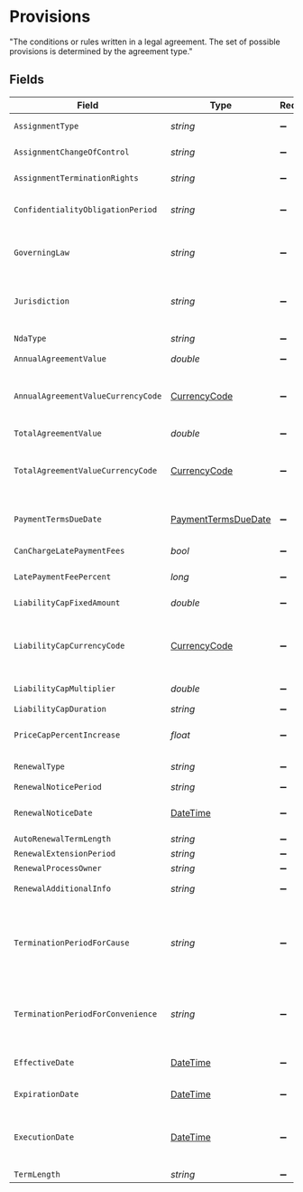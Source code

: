 # Provisions

"The conditions or rules written in a legal agreement. The set of possible provisions is determined by the agreement type."



## Fields

| Field                                                                                                                                                                                                                           | Type                                                                                                                                                                                                                            | Required                                                                                                                                                                                                                        | Description                                                                                                                                                                                                                     | Example                                                                                                                                                                                                                         |
| ------------------------------------------------------------------------------------------------------------------------------------------------------------------------------------------------------------------------------- | ------------------------------------------------------------------------------------------------------------------------------------------------------------------------------------------------------------------------------- | ------------------------------------------------------------------------------------------------------------------------------------------------------------------------------------------------------------------------------- | ------------------------------------------------------------------------------------------------------------------------------------------------------------------------------------------------------------------------------- | ------------------------------------------------------------------------------------------------------------------------------------------------------------------------------------------------------------------------------- |
| `AssignmentType`                                                                                                                                                                                                                | *string*                                                                                                                                                                                                                        | :heavy_minus_sign:                                                                                                                                                                                                              | The type of assignment rights in the agreement (e.g., transferability)                                                                                                                                                          |                                                                                                                                                                                                                                 |
| `AssignmentChangeOfControl`                                                                                                                                                                                                     | *string*                                                                                                                                                                                                                        | :heavy_minus_sign:                                                                                                                                                                                                              | Provisions related to changes in control of the assigning party                                                                                                                                                                 |                                                                                                                                                                                                                                 |
| `AssignmentTerminationRights`                                                                                                                                                                                                   | *string*                                                                                                                                                                                                                        | :heavy_minus_sign:                                                                                                                                                                                                              | Provisions for the termination of assignment rights                                                                                                                                                                             |                                                                                                                                                                                                                                 |
| `ConfidentialityObligationPeriod`                                                                                                                                                                                               | *string*                                                                                                                                                                                                                        | :heavy_minus_sign:                                                                                                                                                                                                              | A subset of ISO 8601 duration. Fractional or negative values are not supported.                                                                                                                                                 | P30D                                                                                                                                                                                                                            |
| `GoverningLaw`                                                                                                                                                                                                                  | *string*                                                                                                                                                                                                                        | :heavy_minus_sign:                                                                                                                                                                                                              | The governing law clause identifies the substantive law that will govern the rights and obligations of the parties to the agreement.                                                                                            |                                                                                                                                                                                                                                 |
| `Jurisdiction`                                                                                                                                                                                                                  | *string*                                                                                                                                                                                                                        | :heavy_minus_sign:                                                                                                                                                                                                              | A jurisdiction clause expressly sets out which courts or tribunals have the power to hear a dispute which arises under the agreement.                                                                                           |                                                                                                                                                                                                                                 |
| `NdaType`                                                                                                                                                                                                                       | *string*                                                                                                                                                                                                                        | :heavy_minus_sign:                                                                                                                                                                                                              | Type of non-disclosure agreement (e.g., unilateral, bilateral).                                                                                                                                                                 |                                                                                                                                                                                                                                 |
| `AnnualAgreementValue`                                                                                                                                                                                                          | *double*                                                                                                                                                                                                                        | :heavy_minus_sign:                                                                                                                                                                                                              | Total annual value of the agreement.                                                                                                                                                                                            |                                                                                                                                                                                                                                 |
| `AnnualAgreementValueCurrencyCode`                                                                                                                                                                                              | [CurrencyCode](../../Models/Components/CurrencyCode.md)                                                                                                                                                                         | :heavy_minus_sign:                                                                                                                                                                                                              | 'ISO 4217 codes. From https://en.wikipedia.org/wiki/ISO_4217<br/>https://www.currency-iso.org/en/home/tables/table-a1.html'<br/>                                                                                                |                                                                                                                                                                                                                                 |
| `TotalAgreementValue`                                                                                                                                                                                                           | *double*                                                                                                                                                                                                                        | :heavy_minus_sign:                                                                                                                                                                                                              | Total value of the agreement.                                                                                                                                                                                                   |                                                                                                                                                                                                                                 |
| `TotalAgreementValueCurrencyCode`                                                                                                                                                                                               | [CurrencyCode](../../Models/Components/CurrencyCode.md)                                                                                                                                                                         | :heavy_minus_sign:                                                                                                                                                                                                              | 'ISO 4217 codes. From https://en.wikipedia.org/wiki/ISO_4217<br/>https://www.currency-iso.org/en/home/tables/table-a1.html'<br/>                                                                                                |                                                                                                                                                                                                                                 |
| `PaymentTermsDueDate`                                                                                                                                                                                                           | [PaymentTermsDueDate](../../Models/Components/PaymentTermsDueDate.md)                                                                                                                                                           | :heavy_minus_sign:                                                                                                                                                                                                              | Terms specifying the payment due date, based on a defined number of days or other conditions.                                                                                                                                   |                                                                                                                                                                                                                                 |
| `CanChargeLatePaymentFees`                                                                                                                                                                                                      | *bool*                                                                                                                                                                                                                          | :heavy_minus_sign:                                                                                                                                                                                                              | Indicates if late payment fees can be charged.                                                                                                                                                                                  |                                                                                                                                                                                                                                 |
| `LatePaymentFeePercent`                                                                                                                                                                                                         | *long*                                                                                                                                                                                                                          | :heavy_minus_sign:                                                                                                                                                                                                              | Percentage fee charged on late payments.                                                                                                                                                                                        |                                                                                                                                                                                                                                 |
| `LiabilityCapFixedAmount`                                                                                                                                                                                                       | *double*                                                                                                                                                                                                                        | :heavy_minus_sign:                                                                                                                                                                                                              | Maximum liability cap in the agreement                                                                                                                                                                                          |                                                                                                                                                                                                                                 |
| `LiabilityCapCurrencyCode`                                                                                                                                                                                                      | [CurrencyCode](../../Models/Components/CurrencyCode.md)                                                                                                                                                                         | :heavy_minus_sign:                                                                                                                                                                                                              | 'ISO 4217 codes. From https://en.wikipedia.org/wiki/ISO_4217<br/>https://www.currency-iso.org/en/home/tables/table-a1.html'<br/>                                                                                                |                                                                                                                                                                                                                                 |
| `LiabilityCapMultiplier`                                                                                                                                                                                                        | *double*                                                                                                                                                                                                                        | :heavy_minus_sign:                                                                                                                                                                                                              | Multiplier applied to calculate the liability cap                                                                                                                                                                               |                                                                                                                                                                                                                                 |
| `LiabilityCapDuration`                                                                                                                                                                                                          | *string*                                                                                                                                                                                                                        | :heavy_minus_sign:                                                                                                                                                                                                              | N/A                                                                                                                                                                                                                             | P30D                                                                                                                                                                                                                            |
| `PriceCapPercentIncrease`                                                                                                                                                                                                       | *float*                                                                                                                                                                                                                         | :heavy_minus_sign:                                                                                                                                                                                                              | Maximum allowed percentage increase in prices, limited between 0 and 100.                                                                                                                                                       |                                                                                                                                                                                                                                 |
| `RenewalType`                                                                                                                                                                                                                   | *string*                                                                                                                                                                                                                        | :heavy_minus_sign:                                                                                                                                                                                                              | Specifies the type of renewal (e.g., automatic, manual).                                                                                                                                                                        |                                                                                                                                                                                                                                 |
| `RenewalNoticePeriod`                                                                                                                                                                                                           | *string*                                                                                                                                                                                                                        | :heavy_minus_sign:                                                                                                                                                                                                              | N/A                                                                                                                                                                                                                             | P30D                                                                                                                                                                                                                            |
| `RenewalNoticeDate`                                                                                                                                                                                                             | [DateTime](https://learn.microsoft.com/en-us/dotnet/api/system.datetime?view=net-5.0)                                                                                                                                           | :heavy_minus_sign:                                                                                                                                                                                                              | Calculated field based on renewal notice period. (agreement expiration date - renewal notice period duration)                                                                                                                   | 2024-08-01T00:00:00+02:00                                                                                                                                                                                                       |
| `AutoRenewalTermLength`                                                                                                                                                                                                         | *string*                                                                                                                                                                                                                        | :heavy_minus_sign:                                                                                                                                                                                                              | N/A                                                                                                                                                                                                                             | P30D                                                                                                                                                                                                                            |
| `RenewalExtensionPeriod`                                                                                                                                                                                                        | *string*                                                                                                                                                                                                                        | :heavy_minus_sign:                                                                                                                                                                                                              | N/A                                                                                                                                                                                                                             | P30D                                                                                                                                                                                                                            |
| `RenewalProcessOwner`                                                                                                                                                                                                           | *string*                                                                                                                                                                                                                        | :heavy_minus_sign:                                                                                                                                                                                                              | The userId parameter                                                                                                                                                                                                            |                                                                                                                                                                                                                                 |
| `RenewalAdditionalInfo`                                                                                                                                                                                                         | *string*                                                                                                                                                                                                                        | :heavy_minus_sign:                                                                                                                                                                                                              | Additional information related to the renewal process.                                                                                                                                                                          |                                                                                                                                                                                                                                 |
| `TerminationPeriodForCause`                                                                                                                                                                                                     | *string*                                                                                                                                                                                                                        | :heavy_minus_sign:                                                                                                                                                                                                              | The specific duration that a party has to give notice before terminating the agreement due to a significant breach or violation of terms. <br/>This period allows the other party to address the cause or prepare for termination.<br/> | P6M                                                                                                                                                                                                                             |
| `TerminationPeriodForConvenience`                                                                                                                                                                                               | *string*                                                                                                                                                                                                                        | :heavy_minus_sign:                                                                                                                                                                                                              | Specifies the required notice period that a party must provide before terminating the agreement for convenience, without cause, under the terms outlined in the contract.                                                       | P6M                                                                                                                                                                                                                             |
| `EffectiveDate`                                                                                                                                                                                                                 | [DateTime](https://learn.microsoft.com/en-us/dotnet/api/system.datetime?view=net-5.0)                                                                                                                                           | :heavy_minus_sign:                                                                                                                                                                                                              | The date when the terms of the agreement start to apply and become legally binding.                                                                                                                                             | 2025-01-01T00:00:00+02:00                                                                                                                                                                                                       |
| `ExpirationDate`                                                                                                                                                                                                                | [DateTime](https://learn.microsoft.com/en-us/dotnet/api/system.datetime?view=net-5.0)                                                                                                                                           | :heavy_minus_sign:                                                                                                                                                                                                              | The date when the agreement ends and is no longer valid or enforceable.                                                                                                                                                         | 2025-12-31                                                                                                                                                                                                                      |
| `ExecutionDate`                                                                                                                                                                                                                 | [DateTime](https://learn.microsoft.com/en-us/dotnet/api/system.datetime?view=net-5.0)                                                                                                                                           | :heavy_minus_sign:                                                                                                                                                                                                              | The date when the agreement is signed by all parties, making it officially binding. This is not necessarily the same as the effective date.                                                                                     | 2024-12-16T09:13:22+02:00                                                                                                                                                                                                       |
| `TermLength`                                                                                                                                                                                                                    | *string*                                                                                                                                                                                                                        | :heavy_minus_sign:                                                                                                                                                                                                              | Overall duration of the agreement.                                                                                                                                                                                              | P30D                                                                                                                                                                                                                            |